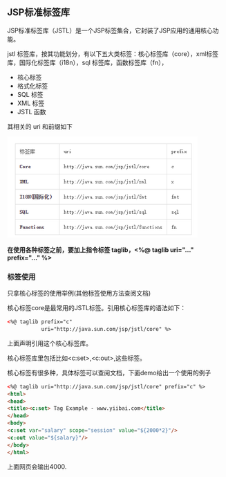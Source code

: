 ## JSP标准标签库
JSP标准标签库（JSTL）是一个JSP标签集合，它封装了JSP应用的通用核心功能。

jstl 标签库，按其功能划分，有以下五大类标签：核心标签库（core），xml标签库，国际化标签库（i18n），sql 标签库，函数标签库（fn），

 - 核心标签
 - 格式化标签
 - SQL 标签
 - XML 标签
 - JSTL 函数

其相关的 uri 和前缀如下

![](image/jsp0.png)


**在使用各种标签之前，要加上指令标签 taglib，<%@ taglib uri="..." prefix="..." %>**

### 标签使用
只拿核心标签的使用举例(其他标签使用方法查阅文档)

核心标签core是最常用的JSTL标签。引用核心标签库的语法如下：

``` xml
<%@ taglib prefix="c"
           uri="http://java.sun.com/jsp/jstl/core" %>
```

上面声明引用这个核心标签库。

核心标签库里包括比如<c:set>,<c:out>,这些标签。


核心标签有很多种，具体标签可以查阅文档，下面demo给出一个使用的例子

``` html
<%@ taglib uri="http://java.sun.com/jsp/jstl/core" prefix="c" %>
<html>
<head>
<title><c:set> Tag Example - www.yiibai.com</title>
</head>
<body>
<c:set var="salary" scope="session" value="${2000*2}"/>
<c:out value="${salary}"/>
</body>
</html>
```

上面网页会输出4000.
